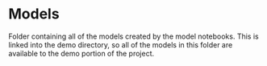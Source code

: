# Models

Folder containing all of the models created by the model notebooks. This is linked into the demo directory, so all of the models in this folder are available to the demo portion of the project.
